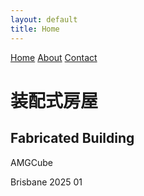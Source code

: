 ```yaml
---
layout: default
title: Home
---
```


<div class="hero">
  <nav>
    <a href="#home">Home</a>
    <a href="#about">About</a>
    <a href="#contact">Contact</a>
  </nav>
  <div class="hero-content">
    <h1>装配式房屋</h1>
    <h2>Fabricated Building</h2>
    <p class="subtext">AMGCube</p>
    <p class="subtext">Brisbane 2025 01</p>
  </div>
</div>
